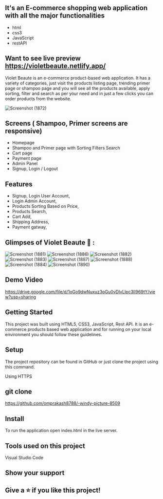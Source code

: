 
## It's an E-commerce shopping web application with all the major functionalities

- html
- css3
- JavaScript
- restAPI

## Want to see live preview https://violetbeaute.netlify.app/

Violet Beaute is an e-commerce product-based web application. It has a variety of categories, just visit the products listing page, trending primer page or shampoo page and you will see all the products available, apply sorting, filter and search as per your need and in just a few clicks you can order products from the website.

![Screenshot (1872)](https://github.com/omprakash8788/-windy-picture-8509/assets/73363392/afd32d66-2e47-482a-b3a8-91db79e8774d)


## Screens ( Shampoo, Primer screens are responsive)

- Homepage
- Shampoo and Primer page with Sorting Filters Search
- Cart page
- Payment page
- Admin Panel
- Signup, Login / Logout


## Features

- Signup, Login User Account,
- Login Admin Account,
- Products Sorting Based on Price,
- Products Search,
- Cart Add,
- Shipping Address,
- Payment gatway,


## Glimpses of Violet Beaute 🙈 :

![Screenshot (1881)](https://github.com/omprakash8788/-windy-picture-8509/assets/73363392/605855a0-88de-4697-b93c-7e79b3784e12)
![Screenshot (1886)](https://github.com/omprakash8788/-windy-picture-8509/assets/73363392/4cf622ee-4892-484e-ae18-9ddb2e1aafb6)
![Screenshot (1882)](https://github.com/omprakash8788/-windy-picture-8509/assets/73363392/cd468f5f-aa80-4a99-a129-6b0b2cbefac4)
![Screenshot (1883)](https://github.com/omprakash8788/-windy-picture-8509/assets/73363392/b7bb7a1e-cf8c-4c93-b380-d5d1e1c2323c)
![Screenshot (1887)](https://github.com/omprakash8788/-windy-picture-8509/assets/73363392/6bc91a87-0b2d-466d-b160-7f9b9126c331)
![Screenshot (1888)](https://github.com/omprakash8788/-windy-picture-8509/assets/73363392/9b2f4e20-7170-4fde-a7ad-20579088adfa)
![Screenshot (1884)](https://github.com/omprakash8788/-windy-picture-8509/assets/73363392/f9424524-194d-4bef-becd-c5512ca7939a)
![Screenshot (1890)](https://github.com/omprakash8788/-windy-picture-8509/assets/73363392/591ac478-e220-4768-bcf3-feeb738b1c0c)



## Demo Video

https://drive.google.com/file/d/1oGo9dwNuxuz3pGu0vDlvLlpc3lI969tY/view?usp=sharing

## Getting Started

This project was built using HTML5, CSS3, JavaScript, Rest API. It is an e-commerce products based web application and for running on your local environment you should follow these guidelines.

## Setup

The project repository can be found in GitHub or just clone the project using this command.

Using HTTPS

## git clone 

https://github.com/omprakash8788/-windy-picture-8509

## Install

To run the application open index.html in the live server.

## Tools used on this project

Visual Studio Code

## Show your support
## Give a ⭐️ if you like this project!
